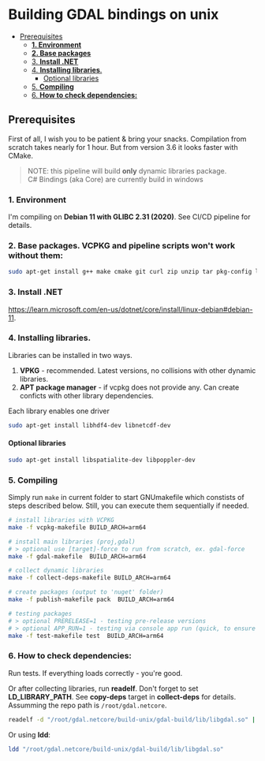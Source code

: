 # Building GDAL bindings on unix

  * [Prerequisites](#prerequisites)
    + [**1. Environment**](#1-environment)
    + [**2. Base packages**](#2-base-packages-vcpkg-and-pipeline-scripts-won-t-work-without-them)
    + [3. **Install .NET**](#3-install-net)
    + [4. **Installing libraries**.](#4-installing-libraries)
      - [Optional libraries](#optional-libraries)
    + [5. **Compiling**](#5-compiling)
    + [6. **How to check dependencies:**](#6-how-to-check-dependencies)

## Prerequisites

First of all, I wish you to be patient & bring your snacks. Compilation from scratch takes nearly for 1 hour. But from version 3.6 it looks faster with CMake.

> NOTE: this pipeline will build **only** dynamic libraries package.<br>
> C# Bindings (aka Core) are currently build in windows

### **1. Environment**
I'm compiling on **Debian 11 with GLIBC 2.31 (2020)**. See CI/CD pipeline for details.

### **2. Base packages**. VCPKG and pipeline scripts won't work without them:

```bash
sudo apt-get install g++ make cmake git curl zip unzip tar pkg-config linux-headers-amd64 autoconf automake python3 autoconf-archive swig patchelf 
```

### 3. **Install .NET**
https://learn.microsoft.com/en-us/dotnet/core/install/linux-debian#debian-11. 

### 4. **Installing libraries**. 
Libraries can be installed in two ways.

1. **VPKG** - recommended. Latest versions, no collisions with other dynamic libraries.
2. **APT package manager** - if vcpkg does not provide any. Can create conficts with other library dependencies. 

Each library enables one driver
```bash 
sudo apt-get install libhdf4-dev libnetcdf-dev
```
#### Optional libraries
```bash
sudo apt-get install libspatialite-dev libpoppler-dev
```

### 5. **Compiling**

Simply run `make` in current folder to start GNUmakefile which constists of steps described below.
Still, you can execute them sequentially if needed.

```bash
# install libraries with VCPKG
make -f vcpkg-makefile BUILD_ARCH=arm64

# install main libraries (proj,gdal)
# > optional use [target]-force to run from scratch, ex. gdal-force
make -f gdal-makefile  BUILD_ARCH=arm64

# collect dynamic libraries 
make -f collect-deps-makefile BUILD_ARCH=arm64

# create packages (output to 'nuget' folder)
make -f publish-makefile pack  BUILD_ARCH=arm64

# testing packages
# > optional PRERELEASE=1 - testing pre-release versions
# > optional APP_RUN=1 - testing via console app run (quick, to ensure deps were loaded correctly)
make -f test-makefile test  BUILD_ARCH=arm64
```

### 6. **How to check dependencies:**
Run tests. If everything loads correctly - you're good.

Or after collecting libraries, run **readelf**.
Don't forget to set **LD_LIBRARY_PATH**. See **copy-deps** target in **collect-deps** for details. Assumming the repo path is `/root/gdal.netcore`.
```bash
readelf -d "/root/gdal.netcore/build-unix/gdal-build/lib/libgdal.so" | grep NEEDED
```

Or using **ldd**:
```bash
ldd "/root/gdal.netcore/build-unix/gdal-build/lib/libgdal.so"
```